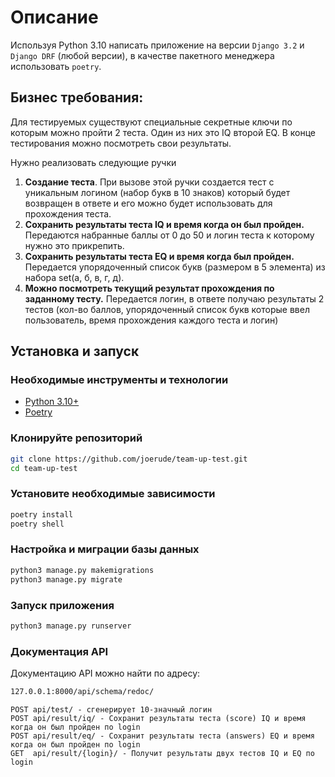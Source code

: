 # Описание

Используя Python 3.10 написать приложение на версии `Django 3.2` и `Django DRF` (любой
версии), в качестве пакетного менеджера использовать `poetry`.

## Бизнес требования:

Для тестируемых существуют специальные секретные ключи по которым можно пройти
2 теста. Один из них это IQ второй EQ. В конце тестирования можно посмотреть свои
результаты.

Нужно реализовать следующие ручки

1. **Создание теста**. При вызове этой ручки создается тест с уникальным логином
   (набор букв в 10 знаков) который будет возвращен в ответе и его можно будет
   использовать для прохождения теста.
2. **Сохранить результаты теста IQ и время когда он был пройден.**
   Передаются
   набранные баллы от 0 до 50 и логин теста к которому нужно это прикрепить.
3. **Сохранить результаты теста EQ и время когда был пройден.**
   Передается упорядоченный список букв (размером в 5 элемента) из набора set(а, б, в, г, д).
4. **Можно посмотреть текущий результат прохождения по заданному тесту.**
   Передается логин, в ответе получаю результаты 2 тестов (кол-во баллов,
   упорядоченный список букв которые ввел пользователь, время прохождения
   каждого теста и логин)

## Установка и запуск

### Необходимые инструменты и технологии

- [Python 3.10+](https://www.python.org/)
- [Poetry](https://python-poetry.org/docs/)

### Клонируйте репозиторий

```bash
git clone https://github.com/joerude/team-up-test.git
cd team-up-test
```

### Установите необходимые зависимости

```bash
poetry install
poetry shell
```

### Настройка и миграции базы данных

```bash
python3 manage.py makemigrations
python3 manage.py migrate
```

### Запуск приложения

```bash
python3 manage.py runserver
```

### Документация API

Документацию API можно найти по адресу:

```bash
127.0.0.1:8000/api/schema/redoc/
```

```
POST api/test/ - сгенерирует 10-значный логин
POST api/result/iq/ - Сохранит результаты теста (score) IQ и время когда он был пройден по login
POST api/result/eq/ - Сохранит результаты теста (answers) EQ и время когда он был пройден по login
GET  api/result/{login}/ - Получит результаты двух тестов IQ и EQ по login
```
